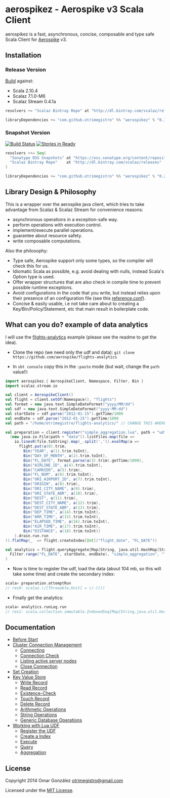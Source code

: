 # aerospikez - Aerospike v3 Scala Client

aerospikez is a fast, asynchronous, concise, composable and type safe Scala Client for [Aerospike](http://www.aerospike.com/) v3.

## Installation

### Release Version

[Build](https://travis-ci.org/otrimegistro/aerospikez/builds/31360577) against:
- Scala 2.10.4
- Scalaz 7.1.0-M6
- Scalaz Stream 0.4.1a

```scala
resolvers += "Scalaz Bintray Repo" at "http://dl.bintray.com/scalaz/releases"

libraryDependencies += "com.github.otrimegistro" %% "aerospikez" % "0.1"
```

### Snapshot Version

[![Build Status](https://secure.travis-ci.org/otrimegistro/aerospikez.png)](http://travis-ci.org/otrimegistro/aerospikez)
[![Stories in Ready](https://badge.waffle.io/otrimegistro/aerospikez.png?label=Ready)](https://waffle.io/otrimegistro/aerospikez)

```scala
resolvers ++= Seq(
  "Sonatype OSS Snapshots" at "https://oss.sonatype.org/content/repositories/snapshots/",
  "Scalaz Bintray Repo"    at "http://dl.bintray.com/scalaz/releases"
)

libraryDependencies += "com.github.otrimegistro" %% "aerospikez" % "0.2-SNAPSHOT"
```

## Library Design & Philosophy

This is a wrapper over the aerospike java client, which tries to take advantage from Scalaz & Scalaz Stream
for convenience reasons:
- asynchronous operations in a exception-safe way.
- perform operations with execution control.
- implement/execute parallel operations.
- guarantee about resource safety.
- write composable computations.

Also the philosophy:
- Type safe, Aerospike support only some types, so the compiler will check this for us.
- Idiomatic Scala as possible, e.g. avoid dealing with nulls, instead Scala's Option type is used.
- Offer wrapper structures that are also check in compile time to prevent possible runtime exceptions.
- Avoid configurations in the code that you write, but instead relies upon their presence of an configuration file (see this [reference.conf](https://github.com/otrimegistro/aerospikez/blob/master/src/test/resources/reference.conf)).
- Concise & easily usable, i.e not take care about to creating a Key/Bin/Policy/Statement, etc that main result in boilerplate code.

## What can you do? example of data analytics

I will use the [flights-analytics](https://github.com/aerospike/flights-analytics) example (please see
the readme to get the idea).

- Clone the repo (we need only the udf and data):
`git clone https://github.com/aerospike/flights-analytics`

- In `sbt console` copy this in the `:paste` mode (but wait, change the `path` value!):
```scala
import aerospikez.{ AerospikeClient, Namespace, Filter, Bin }
import scalaz.stream.io

val client = AerospikeClient()
val flight = client.setOf(Namespace(), "flights")
val format = new java.text.SimpleDateFormat("yyyy/MM/dd")
val sdf = new java.text.SimpleDateFormat("yyyy-MM-dd")
val startDate = sdf.parse("2012-01-15").getTime/1000
val endDate = sdf.parse("2012-01-15").getTime/1000
val path = "/home/otrimegistro/flights-analytics/" // CHANGE THIS WHERE THE REPO WAS CLONE

val preparation = client.register("simple_aggregation.lua", path + "udf").map(_ =>
  (new java.io.File(path + "data")).listFiles.map(file =>
    io.linesR(file.toString).map(_.split(',')).evalMap(a =>
      flight.put(a(0).trim,
        Bin("YEAR", a(1).trim.toInt),
        Bin("DAY_OF_MONTH", a(2).trim.toInt),
        Bin("FL_DATE", format.parse(a(3).trim).getTime/1000),
        Bin("AIRLINE_ID", a(4).trim.toInt),
        Bin("CARRIER", a(5).trim),
        Bin("FL_NUM", a(6).trim.toInt),
        Bin("ORI_AIRPORT_ID", a(7).trim.toInt),
        Bin("ORIGIN", a(8).trim),
        Bin("ORI_CITY_NAME", a(9).trim),
        Bin("ORI_STATE_ABR", a(10).trim),
        Bin("DEST", a(11).trim),
        Bin("DEST_CITY_NAME", a(12).trim),
        Bin("DEST_STATE_ABR", a(13).trim),
        Bin("DEP_TIME", a(14).trim.toInt),
        Bin("ARR_TIME", a(15).trim.toInt),
        Bin("ELAPSED_TIME", a(16).trim.toInt),
        Bin("AIR_TIME", a(17).trim.toInt),
        Bin("DISTANCE", a(18).trim.toInt))
    ).drain.run.run
)).flatMap(_  => flight.createIndex[Int]("flight_date", "FL_DATE"))

val analytics = flight.queryAggregate[Map[String, java.util.HashMap[String,Long]]](
  Filter.range("FL_DATE", startDate, endDate), "simple_aggregation", "late_flights_by_airline"
)
```
- Now is time to register the udf, load the data (about 104 mb, so this will take some time) and create the secondary index:
```scala
scala> preparation.attemptRun
// res0: scalaz.\/[Throwable,Unit] = \/-(())
```
- Finally get the analytics:
```scala
scala> analytics.runLog.run
// res1: scala.collection.immutable.IndexedSeq[Map[String,java.util.HashMap[String,Long]]] = Vector(Map(DL -> {percent=26, late=838, flights=3188}, F9 -> {percent=45, late=194, flights=426}, US -> {percent=21, late=482, flights=2200}, OO -> {percent=19, late=604, flights=3100}, B6 -> {percent=17, late=303, flights=1779}, AA -> {percent=31, late=1334, flights=4200}, YV -> {percent=20, late=160, flights=776}, EV -> {percent=20, late=686, flights=3384}, FL -> {percent=16, late=200, flights=1222}, UA -> {percent=36, late=966, flights=2654}, MQ -> {percent=20, late=490, flights=2362}, WN -> {percent=22, late=1234, flights=5376}, AS -> {percent=18, late=192, flights=1041}, VX -> {percent=33, late=88, flights=260}, HA -> {percent=2, late=10, flights=378}))
```

## Documentation

- [Before Start](guide/before_start.md)
- [Cluster Connection Management](guide/connection_management.md)
  - [Connecting](guide/connection_management.md#connecting)
  - [Connection Check](guide/connection_management.md#connection-check)
  - [Listing active server nodes](guide/connection_management.md#listing-active-server-nodes)
  - [Close Connection](guide/connection_management.md#close-connection)
- [Set Creation](guide/creating_set.md)
- [Key Value Store](guide/key_value_store.md)
  - [Write Record](guide/key_value_store.md#write-record-operations)
  - [Read Record](guide/key_value_store.md#read-record-operations)
  - [Existence-Check](guide/key_value_store.md#existence-check-operations)
  - [Touch Record](guide/key_value_store.md#touch-operations)
  - [Delete Record](guide/key_value_store.md#delete-operations)
  - [Arithmetic Operations](guide/key_value_store.md#arithmetic-operations)
  - [String Operations](guide/key_value_store.md#string-operations)
  - [Generic Database Operations](guide/key_value_store.md#generic-database-operations)
- [Working with Lua UDF](guide/user_define_function.md)
  - [Register the UDF](guide/user_define_function.md#register-the-udf)
  - [Create a Index](guide/user_define_function.md#create-a-secondary-index)
  - [Execute](guide/user_define_function.md#execute)
  - [Query](guide/user_define_function.md#query)
  - [Aggregation](guide/user_define_function.md#aggregation)

## License

Copyright 2014 Omar González otrimegistro@gmail.com

Licensed under the [MIT License](https://raw.githubusercontent.com/otrimegistro/aerospikez/master/LICENSE).
